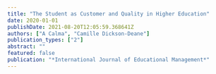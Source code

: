 ```yaml
---
title: "The Student as Customer and Quality in Higher Education"
date: 2020-01-01
publishDate: 2021-08-20T12:05:59.368641Z
authors: ["A Calma", "Camille Dickson-Deane"]
publication_types: ["2"]
abstract: ""
featured: false
publication: "*International Journal of Educational Management*"
---
```


